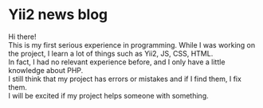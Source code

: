# Yii2 news blog
Hi there!\
This is my first serious experience in programming.
While I was working on the project, I learn a lot of things such as Yii2, JS, CSS, HTML.\
In fact, I had no relevant experience before, and I only have a little knowledge about PHP.\
I still think that my project has errors or mistakes and if I find them, I fix them.\
I will be excited if my project helps someone with something.

